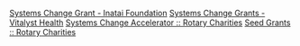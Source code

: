 [Systems Change Grant - Inatai Foundation](https://inatai.org/grantmaking-overview/systems-change-grant/)
[Systems Change Grants - Vitalyst Health](https://vitalysthealth.org/grants/systemschange-grants/)
[Systems Change Accelerator :: Rotary Charities](https://www.rotarycharities.org/systems-change-accelerator)
[Seed Grants :: Rotary Charities](https://www.rotarycharities.org/seed-grants)
